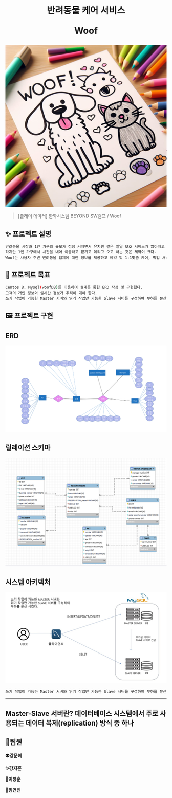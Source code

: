 <h1 align="center">
반려동물 케어 서비스  

Woof </h1>

![Alt text](img/main.jpg)


> [플레이 데이터] 한화시스템 BEYOND SW캠프 / Woof



## ✨ 프로젝트 설명

```sh
반려동물 시장과 1인 가구의 규모가 점점 커지면서 유치원 같은 일일 보호 서비스가 많아지고 있다.
하지만 1인 가구에서 시간을 내어 이동하고 맡기고 데리고 오고 하는 것은 제약이 크다.
Woof는 사용자 주변 반려동물 업체에 대한 정보를 제공하고 예약 및 1:1맞춤 케어, 픽업 서비스를 제공하고자 한다.
```

## 📌 프로젝트 목표

```sh
Centos 8, Mysql(woofDB)를 이용하여 설계를 통한 ERD 작성 및 구현했다.
고객의 개인 정보와 실시간 정보가 추적이 돼야 한다.
쓰기 작업이 가능한 Master 서버와 읽기 작업만 가능한 Slave 서버를 구성하여 부하를 분산시켰다.

```

## 🖼️ 프로젝트 구현

ERD
------------
![Alt text](img/ERD.png)

릴레이션 스키마
------------
![Alt text](<img/릴레이션 스키마.png>)

시스템 아키텍처
-------------
![Alt text](<img/시스템 아키텍처.jpg>)
```sh
쓰기 작업이 가능한 Master 서버와 읽기 작업만 가능한 Slave 서버를 구성하여 부하를 분산시켰다.
```
-------------
Master-Slave 서버란?
데이터베이스 시스템에서 주로 사용되는 데이터 복제(replication) 방식 중 하나
-------------



## 🙂팀원

**👽️강문혜**

**✨강지흔**

**🚀이창훈**

**💚임연진**

